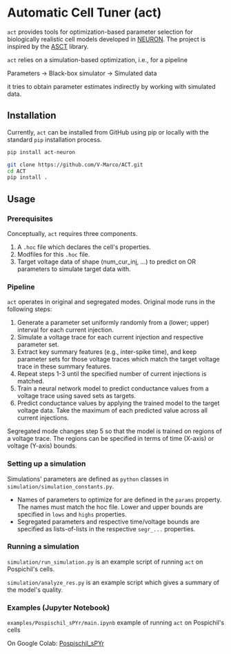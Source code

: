 # Automatic Cell Tuner (act)

`act` provides tools for optimization-based parameter selection for biologically realistic cell models developed in [NEURON](https://neuron.yale.edu/neuron/). The project is inspired by the [ASCT](https://github.com/pbcanfield/ASCT) library.

`act` relies on a simulation-based optimization, i.e., for a pipeline

Parameters -> Black-box simulator -> Simulated data

it tries to obtain parameter estimates indirectly by working with simulated data.

## Installation

Currently, `act` can be installed from GitHub using pip or locally with the standard `pip` installation process.

```bash
pip install act-neuron
```

```bash
git clone https://github.com/V-Marco/ACT.git
cd ACT
pip install .
```

## Usage

### Prerequisites

Conceptually, `act` requires three components.

1. A `.hoc` file which declares the cell's properties.
2. Modfiles for this `.hoc` file.
3. Target voltage data of shape (num_cur_inj, ...) to predict on OR parameters to simulate target data with.

### Pipeline
`act` operates in original and segregated modes. Original mode runs in the following steps:
1. Generate a parameter set uniformly randomly from a (lower; upper) interval for each current injection.
2. Simulate a voltage trace for each current injection and respective parameter set.
3. Extract key summary features (e.g., inter-spike time), and keep parameter sets for those voltage traces which match the target voltage trace in these summary features.
4. Repeat steps 1-3 until the specified number of current injections is matched.
5. Train a neural network model to predict conductance values from a voltage trace using saved sets as targets.
6. Predict conductance values by applying the trained model to the target voltage data. Take the maximum of each predicted value across all current injections.

Segregated mode changes step 5 so that the model is trained on regions of a voltage trace. The regions can be specified in terms of time (X-axis) or voltage (Y-axis) bounds.

### Setting up a simulation

Simulations' parameters are defined as `python` classes in `simulation/simulation_constants.py`. 
- Names of parameters to optimize for are defined in the `params` property. The names must match the hoc file. Lower and upper bounds are specified in `lows` and `highs` properties.
- Segregated parameters and respective time/voltage bounds are specified as lists-of-lists in the respective `segr_...` properties.

### Running a simulation

`simulation/run_simulation.py` is an example script of running `act` on Pospichil's cells.

`simulation/analyze_res.py` is an example script which gives a summary of the model's quality.


### Examples (Jupyter Notebook)

`examples/Pospischil_sPYr/main.ipynb` example of running `act` on Pospichil's cells

On Google Colab: [Pospischil_sPYr](https://colab.research.google.com/github/V-Marco/ACT/blob/main/examples/Pospischil_sPYr/main.ipynb)